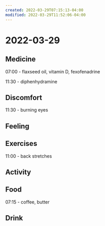 ```yaml
---
created: 2022-03-29T07:15:13-04:00
modified: 2022-03-29T11:52:06-04:00
---
```


# 2022-03-29

## Medicine

07:00 - flaxseed oil, vitamin D, fexofenadrine

11:30 - diphenhydramine


## Discomfort

11:30 - burning eyes


## Feeling


## Exercises

11:00 - back stretches


## Activity


## Food

07:15 - coffee, butter


## Drink
